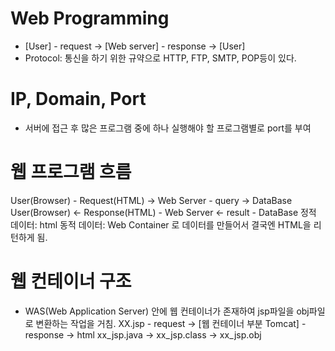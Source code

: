 # Web Programming 
 - [User] - request -> [Web server] - response -> [User]
 - Protocol: 통신을 하기 위한 규약으로 HTTP, FTP, SMTP, POP등이 있다. 

# IP, Domain, Port
- 서버에 접근 후 많은 프로그램 중에 하나 실행해야 할 프로그램별로  port를 부여

# 웹 프로그램 흐름 
User(Browser) - Request(HTML) -> Web Server - query -> DataBase
User(Browser) <- Response(HTML) - Web Server <- result - DataBase
정적 데이터: html
동적 데이터: Web Container 로 데이터를 만들어서 결국엔 HTML을 리턴하게 됨.

# 웹 컨테이너 구조
 - WAS(Web Application Server) 안에 웹 컨테이너가 존재하여 jsp파일을 obj파일로 변환하는 작업을 거침.
XX.jsp - request ->        [웹 컨테이너 부분 Tomcat]           - response -> html
                    xx_jsp.java -> xx_jsp.class -> xx_jsp.obj